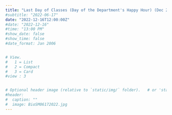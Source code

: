 ```yaml
---
title: "Last Day of Classes (Day of the Department's Happy Hour) (Dec 2022)"
#subtitle: "2022-06-17"
date: "2022-12-16T12:00:00Z"
#date: "2022-12-16"
#time: "13:00 PM"
#show_date: false
#show_time: false
#date_format: Jan 2006


# View.
#   1 = List
#   2 = Compact
#   3 = Card
#view : 3


# Optional header image (relative to `static/img/` folder).   # or 'static/media' folder ?
#header:
#  caption: ""
#  image: BioSM06172022.jpg
---
```

